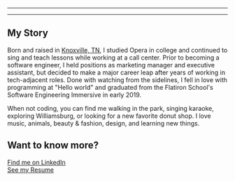 
---
---
## My Story
Born and raised in [Knoxville, TN](https://en.wikipedia.org/wiki/Knoxville,_Tennessee), I studied Opera in college and continued to sing and teach lessons while working at a call center. Prior to becoming a software engineer, I held positions as marketing manager and executive assistant, but decided to make a major career leap after years of working in tech-adjacent roles. Done with watching from the sidelines, I fell in love with programming at "Hello world" and graduated from the Flatiron School's Software Engineering Immersive in early 2019.


When not coding, you can find me walking in the park, singing karaoke, exploring Williamsburg, or looking for a new favorite donut shop. I love music, animals, beauty & fashion, design, and learning new things.

## Want to know more?
[Find me on LinkedIn](https://linkedin/in/mariel-westervelt) <br>
<a href="https://drive.google.com/file/d/1h_vRHl5t6xZNgXrWCF7Y8kB66Uf4VA_r/view?usp=sharing" target="_blank">See my Resume</a>
